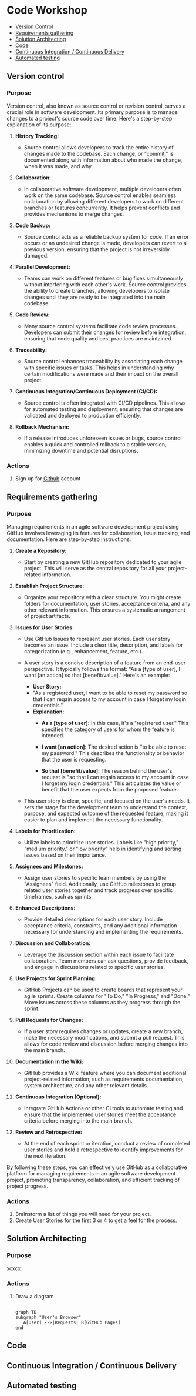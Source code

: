 # Code Workshop
* [Version Control](https://github.com/pdzaffina/code_workshop/blob/main/README.md#version-control)
* [Requirements gathering](https://github.com/pdzaffina/code_workshop/blob/main/README.md#)
* [Solution Architecting](https://github.com/pdzaffina/code_workshop/blob/main/README.md#)
* [Code](https://github.com/pdzaffina/code_workshop/blob/main/README.md#)
* [Continuous Integration / Continuous Delivery](https://github.com/pdzaffina/code_workshop/blob/main/README.md#)
* [Automated testing](https://github.com/pdzaffina/code_workshop/blob/main/README.md#)

 ## Version control

### Purpose
Version control, also known as source control or revision control, serves a crucial role in software development. Its primary purpose is to manage changes to a project's source code over time. Here's a step-by-step explanation of its purpose:

1. **History Tracking:**
   - Source control allows developers to track the entire history of changes made to the codebase. Each change, or "commit," is documented along with information about who made the change, when it was made, and why.

2. **Collaboration:**
   - In collaborative software development, multiple developers often work on the same codebase. Source control enables seamless collaboration by allowing different developers to work on different branches or features concurrently. It helps prevent conflicts and provides mechanisms to merge changes.

3. **Code Backup:**
   - Source control acts as a reliable backup system for code. If an error occurs or an undesired change is made, developers can revert to a previous version, ensuring that the project is not irreversibly damaged.

4. **Parallel Development:**
   - Teams can work on different features or bug fixes simultaneously without interfering with each other's work. Source control provides the ability to create branches, allowing developers to isolate changes until they are ready to be integrated into the main codebase.

5. **Code Review:**
   - Many source control systems facilitate code review processes. Developers can submit their changes for review before integration, ensuring that code quality and best practices are maintained.

6. **Traceability:**
   - Source control enhances traceability by associating each change with specific issues or tasks. This helps in understanding why certain modifications were made and their impact on the overall project.

7. **Continuous Integration/Continuous Deployment (CI/CD):**
   - Source control is often integrated with CI/CD pipelines. This allows for automated testing and deployment, ensuring that changes are validated and deployed to production efficiently.

8. **Rollback Mechanism:**
   - If a release introduces unforeseen issues or bugs, source control enables a quick and controlled rollback to a stable version, minimizing downtime and potential disruptions.

### Actions
1. Sign up for [Github](https://github.com/) account


## Requirements gathering
### Purpose

Managing requirements in an agile software development project using GitHub involves leveraging its features for collaboration, issue tracking, and documentation. Here are step-by-step instructions:

1. **Create a Repository:**
   - Start by creating a new GitHub repository dedicated to your agile project. This will serve as the central repository for all your project-related information.

2. **Establish Project Structure:**
   - Organize your repository with a clear structure. You might create folders for documentation, user stories, acceptance criteria, and any other relevant information. This ensures a systematic arrangement of project artifacts.

3. **Issues for User Stories:**
   - Use GitHub Issues to represent user stories. Each user story becomes an issue. Include a clear title, description, and labels for categorization (e.g., enhancement, feature, etc.).
   - A user story is a concise description of a feature from an end-user perspective. It typically follows the format: "As a [type of user], I want [an action] so that [benefit/value]." Here's an example:
     -  **User Story:**
       - "As a registered user, I want to be able to reset my password so that I can regain access to my account in case I forget my login credentials."
     - **Explanation:**
       - **As a [type of user]:** In this case, it's a "registered user." This specifies the category of users for whom the feature is intended.
  
       - **I want [an action]:** The desired action is "to be able to reset my password." This describes the functionality or behavior that the user is requesting.

       - **So that [benefit/value]:** The reason behind the user's request is "so that I can regain access to my account in case I forget my login credentials." This articulates the value or benefit that the user expects from the proposed feature.

    - This user story is clear, specific, and focused on the user's needs. It sets the stage for the development team to understand the context, purpose, and expected outcome of the requested feature, making it easier to plan and implement the necessary functionality.

4. **Labels for Prioritization:**
   - Utilize labels to prioritize user stories. Labels like "high priority," "medium priority," or "low priority" help in identifying and sorting issues based on their importance.

5. **Assignees and Milestones:**
   - Assign user stories to specific team members by using the "Assignees" field. Additionally, use GitHub milestones to group related user stories together and track progress over specific timeframes, such as sprints.

6. **Enhanced Descriptions:**
   - Provide detailed descriptions for each user story. Include acceptance criteria, constraints, and any additional information necessary for understanding and implementing the requirements.

7. **Discussion and Collaboration:**
   - Leverage the discussion section within each issue to facilitate collaboration. Team members can ask questions, provide feedback, and engage in discussions related to specific user stories.

8. **Use Projects for Sprint Planning:**
   - GitHub Projects can be used to create boards that represent your agile sprints. Create columns for "To Do," "In Progress," and "Done." Move issues across these columns as they progress through the sprint.

9. **Pull Requests for Changes:**
   - If a user story requires changes or updates, create a new branch, make the necessary modifications, and submit a pull request. This allows for code review and discussion before merging changes into the main branch.

10. **Documentation in the Wiki:**
    - GitHub provides a Wiki feature where you can document additional project-related information, such as requirements documentation, system architecture, and any other relevant details.

11. **Continuous Integration (Optional):**
    - Integrate GitHub Actions or other CI tools to automate testing and ensure that the implemented user stories meet the acceptance criteria before merging into the main branch.

12. **Review and Retrospective:**
    - At the end of each sprint or iteration, conduct a review of completed user stories and hold a retrospective to identify improvements for the next iteration.

By following these steps, you can effectively use GitHub as a collaborative platform for managing requirements in an agile software development project, promoting transparency, collaboration, and efficient tracking of project progress.

### Actions
1. Brainstorm a list of things you will need for your project.
2. Create User Stories for the first 3 or 4 to get a feel for the process.

## Solution Architecting
### Purpose
xcxcx
### Actions
1. Draw a diagram

   ```mermaid

   graph TD
   subgraph "User's Browser"
      A[User] -->|Requests| B[GitHub Pages]
   end
   ```

## Code

## Continuous Integration / Continuous Delivery
## Automated testing


